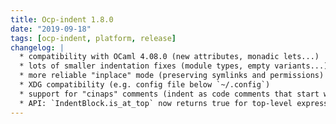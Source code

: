 ```yaml
---
title: Ocp-indent 1.8.0
date: "2019-09-18"
tags: [ocp-indent, platform, release]
changelog: |
  * compatibility with OCaml 4.08.0 (new attributes, monadic lets...)
  * lots of smaller indentation fixes (module types, empty variants...)
  * more reliable "inplace" mode (preserving symlinks and permissions)
  * XDG compatibility (e.g. config file below `~/.config`)
  * support for "cinaps" comments (indent as code comments that start with `(*$`)
  * API: `IndentBlock.is_at_top` now returns true for top-level expressions
---
```


